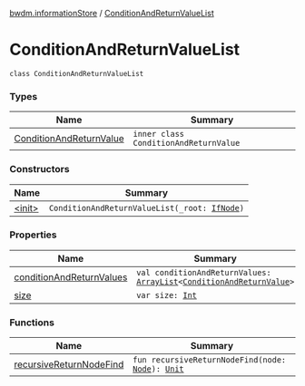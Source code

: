[bwdm.informationStore](../index.md) / [ConditionAndReturnValueList](./index.md)

# ConditionAndReturnValueList

`class ConditionAndReturnValueList`

### Types

| Name | Summary |
|---|---|
| [ConditionAndReturnValue](-condition-and-return-value/index.md) | `inner class ConditionAndReturnValue` |

### Constructors

| Name | Summary |
|---|---|
| [&lt;init&gt;](-init-.md) | `ConditionAndReturnValueList(_root: `[`IfNode`](../-if-node/index.md)`)` |

### Properties

| Name | Summary |
|---|---|
| [conditionAndReturnValues](condition-and-return-values.md) | `val conditionAndReturnValues: `[`ArrayList`](http://docs.oracle.com/javase/6/docs/api/java/util/ArrayList.html)`<`[`ConditionAndReturnValue`](-condition-and-return-value/index.md)`>` |
| [size](size.md) | `var size: `[`Int`](https://kotlinlang.org/api/latest/jvm/stdlib/kotlin/-int/index.html) |

### Functions

| Name | Summary |
|---|---|
| [recursiveReturnNodeFind](recursive-return-node-find.md) | `fun recursiveReturnNodeFind(node: `[`Node`](../-node/index.md)`): `[`Unit`](https://kotlinlang.org/api/latest/jvm/stdlib/kotlin/-unit/index.html) |

